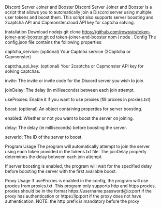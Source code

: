 Discord Server Joiner and Booster
Discord Server Joiner and Booster is a script that allows you to automatically join a Discord server using multiple user tokens and boost them. This script also supports server boosting and 2captcha API and Capmonster.cloud API key for captcha solving.

Installation
Download nodejs
git clone https://github.com/rowsvip/token-joiner-and-booster.git
cd token-joiner-and-booster
npm i
node .
Config
The config.json file contains the following properties:

captcha_service: (optional) Your Captcha service (2Captcha or Capmonster)

captcha_api_key: (optional) Your 2captcha or Capmonster API key for solving captchas.

invite: The invite or invite code for the Discord server you wish to join.

joinDelay: The delay (in milliseconds) between each join attempt.

useProxies: Enable it if you want to use proxies (fill proxies in proxies.txt)

boost: (optional) An object containing properties for server boosting.

enabled: Whether or not you want to boost the server on joining.

delay: The delay (in milliseconds) before boosting the server.

serverId: The ID of the server to boost.

Program Usage
The program will automatically attempt to join the server using each token provided in the tokens.txt file. The joinDelay property determines the delay between each join attempt.

If server boosting is enabled, the program will wait for the specified delay before boosting the server with the first available boost.

Proxy Usage
If useProxies is enabled in the config, the program will use proxies from proxies.txt. This program only supports http and https proxies. proxies should be in the format https://username:password@ip:port if the proxy has authentication or https://ip:port if the proxy does not have authentication. NOTE: the http prefix is mandatory before the proxy
